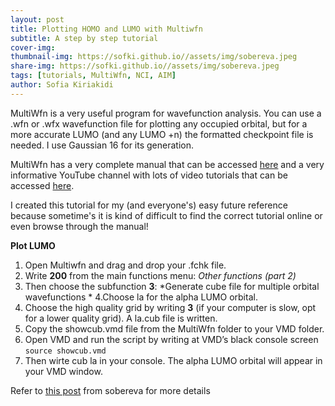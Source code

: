 ```yaml
---
layout: post
title: Plotting HOMO and LUMO with Multiwfn
subtitle: A step by step tutorial
cover-img: 
thumbnail-img: https://sofki.github.io//assets/img/sobereva.jpeg
share-img: https://sofki.github.io//assets/img/sobereva.jpeg
tags: [tutorials, MultiWfn, NCI, AIM]
author: Sofia Kiriakidi
---
```


MultiWfn is a very useful program for wavefunction analysis. You can use a .wfn or .wfx wavefunction file for plotting any occupied orbital, but for a more accurate LUMO (and any LUMO +n) the formatted checkpoint file is needed. I use Gaussian 16 for its generation.

MultiWfn has a very complete manual that can be accessed [here](http://sobereva.com/multiwfn/misc/Multiwfn_3.8_dev.pdf) and a very informative YouTube channel with lots of video tutorials that can be accessed [here](https://www.youtube.com/@sobereva). 

I created this tutorial for my (and everyone's) easy future reference because sometime's it is kind of difficult to find the correct tutorial online or even browse through the manual!

**Plot LUMO**

1. Open Multiwfn and drag and drop your .fchk file.   
2. Write **200** from the main functions menu: *Other functions (part 2)*
3. Then choose the subfunction **3**: *Generate cube file for multiple orbital wavefunctions *
4.Choose la for the alpha LUMO orbital.
5. Choose the high quality grid by writing **3** (if your computer is slow, opt for a lower quality grid). A la.cub file is written.
6. Copy the showcub.vmd file from the MultiWfn folder to your VMD folder.
9. Open VMD and run the script by writing at VMD’s black console screen        
          ```
           source showcub.vmd
          ```
10. Then wirte cub la in your console. The alpha LUMO orbital will appear in your VMD window.

Refer to [this post]([https://pubs.acs.org/doi/full/10.1021/acsomega.2c07389](http://sobereva.com/483))  from sobereva for more details 

